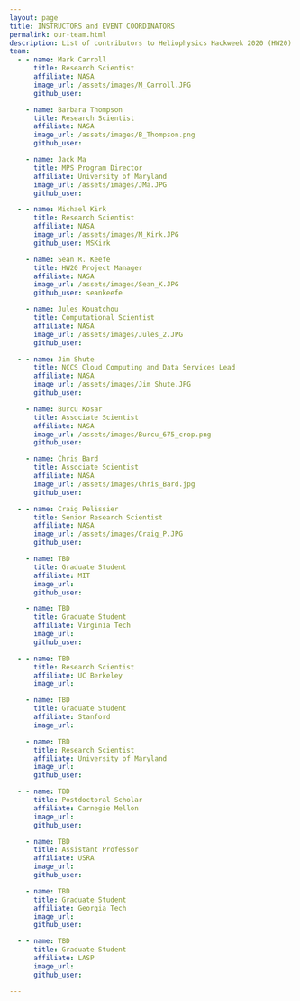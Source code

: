 ```yaml
---
layout: page
title: INSTRUCTORS and EVENT COORDINATORS
permalink: our-team.html
description: List of contributors to Heliophysics Hackweek 2020 (HW20)
team:
  - - name: Mark Carroll
      title: Research Scientist
      affiliate: NASA
      image_url: /assets/images/M_Carroll.JPG
      github_user: 

    - name: Barbara Thompson
      title: Research Scientist
      affiliate: NASA
      image_url: /assets/images/B_Thompson.png
      github_user: 

    - name: Jack Ma
      title: MPS Program Director
      affiliate: University of Maryland
      image_url: /assets/images/JMa.JPG
      github_user: 

  - - name: Michael Kirk
      title: Research Scientist
      affiliate: NASA
      image_url: /assets/images/M_Kirk.JPG
      github_user: MSKirk

    - name: Sean R. Keefe
      title: HW20 Project Manager
      affiliate: NASA
      image_url: /assets/images/Sean_K.JPG
      github_user: seankeefe

    - name: Jules Kouatchou
      title: Computational Scientist
      affiliate: NASA
      image_url: /assets/images/Jules_2.JPG
      github_user: 

  - - name: Jim Shute 
      title: NCCS Cloud Computing and Data Services Lead 
      affiliate: NASA
      image_url: /assets/images/Jim_Shute.JPG
      github_user: 

    - name: Burcu Kosar
      title: Associate Scientist
      affiliate: NASA
      image_url: /assets/images/Burcu_675_crop.png
      github_user: 

    - name: Chris Bard
      title: Associate Scientist
      affiliate: NASA
      image_url: /assets/images/Chris_Bard.jpg
      github_user: 

  - - name: Craig Pelissier
      title: Senior Research Scientist
      affiliate: NASA
      image_url: /assets/images/Craig_P.JPG 
      github_user: 

    - name: TBD
      title: Graduate Student 
      affiliate: MIT
      image_url: 
      github_user: 

    - name: TBD
      title: Graduate Student 
      affiliate: Virginia Tech
      image_url: 
      github_user: 

  - - name: TBD
      title: Research Scientist 
      affiliate: UC Berkeley  
      image_url: 

    - name: TBD
      title: Graduate Student 
      affiliate: Stanford 
      image_url: 

    - name: TBD
      title: Research Scientist 
      affiliate: University of Maryland 
      image_url: 
      github_user: 

  - - name: TBD
      title: Postdoctoral Scholar
      affiliate: Carnegie Mellon
      image_url:
      github_user: 

    - name: TBD
      title: Assistant Professor
      affiliate: USRA 
      image_url: 
      github_user:

    - name: TBD
      title: Graduate Student
      affiliate: Georgia Tech
      image_url: 
      github_user: 

  - - name: TBD
      title: Graduate Student
      affiliate: LASP
      image_url: 
      github_user: 

---
```

